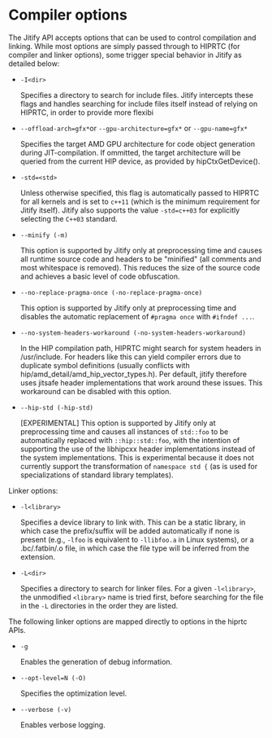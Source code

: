 <!---
# Copyright (C) 2024 Advanced Micro Devices, Inc. All rights reserved.
# Permission is hereby granted, free of charge, to any person obtaining a copy
# of this software and associated documentation files (the "Software"), to deal
# in the Software without restriction, including without limitation the rights
# to use, copy, modify, merge, publish, distribute, sublicense, and/or sell
# copies of the Software, and to permit persons to whom the Software is
# furnished to do so, subject to the following conditions:
# The above copyright notice and this permission notice shall be included in all
# copies or substantial portions of the Software.
# THE SOFTWARE IS PROVIDED "AS IS", WITHOUT WARRANTY OF ANY KIND, EXPRESS OR
# IMPLIED, INCLUDING BUT NOT LIMITED TO THE WARRANTIES OF MERCHANTABILITY,
# FITNESS FOR A PARTICULAR PURPOSE AND NONINFRINGEMENT. IN NO EVENT SHALL THE
# AUTHORS OR COPYRIGHT HOLDERS BE LIABLE FOR ANY CLAIM, DAMAGES OR OTHER
# LIABILITY, WHETHER IN AN ACTION OF CONTRACT, TORT OR OTHERWISE, ARISING FROM,
# OUT OF OR IN CONNECTION WITH THE SOFTWARE OR THE USE OR OTHER DEALINGS IN THE
# SOFTWARE.
-->

<a name="compiler_options"/>

# Compiler options

The Jitify API accepts options that can be used to control compilation
and linking. While most options are simply passed through to HIPRTC
(for compiler and linker options), some trigger special behavior in
Jitify as detailed below:

- `-I<dir>`

  Specifies a directory to search for include files. Jitify intercepts
  these flags and handles searching for include files itself instead
  of relying on HIPRTC, in order to provide more flexibi

- `--offload-arch=gfx*`or `--gpu-architecture=gfx*` or `--gpu-name=gfx*` 

  Specifies the target AMD GPU architecture for code object generation
  during JIT-compilation. If ommitted, the target architecture will be
  queried from the current HIP device, as provided by hipCtxGetDevice().

- `-std=<std>`

  Unless otherwise specified, this flag is automatically passed to
  HIPRTC for all kernels and is set to `c++11` (which is the minimum
  requirement for Jitify itself). Jitify also supports the value
  `-std=c++03` for explicitly selecting the `C++03` standard.

- `--minify (-m)`

  This option is supported by Jitify only at preprocessing time and
  causes all runtime source code and headers to be "minified"
  (all comments and most whitespace is removed). This reduces the
  size of the source code and achieves a basic level of code
  obfuscation.

- `--no-replace-pragma-once (-no-replace-pragma-once)`

  This option is supported by Jitify only at preprocessing time and
  disables the automatic replacement of `#pragma once` with
  `#ifndef ...`.

- `--no-system-headers-workaround (-no-system-headers-workaround)`
  
  In the HIP compilation path, HIPRTC might search for system headers
  in /usr/include. For headers like <iterator> this can yield compiler errors
  due to duplicate symbol definitions (usually conflicts with hip/amd_detail/amd_hip_vector_types.h).
  Per default, jitify therefore uses jitsafe header implementations that work around these issues.
  This workaround can be disabled with this option.

- `--hip-std (-hip-std)`

  [EXPERIMENTAL]
  This option is supported by Jitify only at preprocessing time and
  causes all instances of `std::foo` to be automatically replaced
  with `::hip::std::foo`, with the intention of supporting the use of
  the libhipcxx header implementations instead of the system
  implementations. This is experimental because it does not currently
  support the transformation of `namespace std {` (as is used for
  specializations of standard library templates).

Linker options:

- `-l<library>`

  Specifies a device library to link with. This can be a static
  library, in which case the prefix/suffix will be added automatically
  if none is present (e.g., `-lfoo` is equivalent to `-llibfoo.a` in
  Linux systems), or a .bc/.fatbin/.o file, in which case the
  file type will be inferred from the extension.

- `-L<dir>`

  Specifies a directory to search for linker files. For a given
  `-l<library>`, the unmodified `<library>` name is tried first,
  before searching for the file in the `-L` directories in the order
  they are listed.

The following linker options are mapped directly to options in the
hiprtc APIs.

- `-g`

  Enables the generation of debug information.

- `--opt-level=N (-O)`

  Specifies the optimization level.

- `--verbose (-v)`

  Enables verbose logging.


